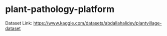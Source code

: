 # plant-pathology-platform
Dataset Link: https://www.kaggle.com/datasets/abdallahalidev/plantvillage-dataset
